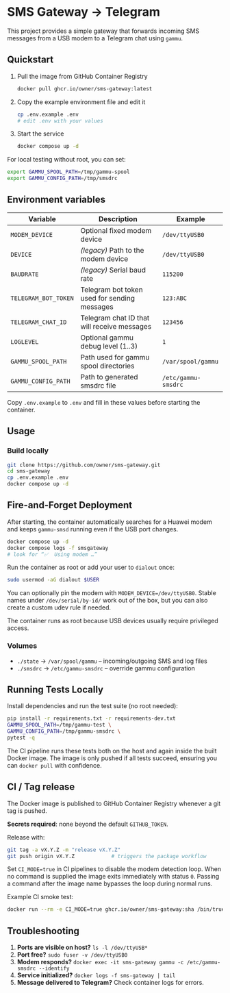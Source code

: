 # SMS Gateway → Telegram

This project provides a simple gateway that forwards incoming SMS messages from a USB modem to a Telegram chat using `gammu`.

## Quickstart
1. Pull the image from GitHub Container Registry
   ```sh
   docker pull ghcr.io/owner/sms-gateway:latest
   ```
2. Copy the example environment file and edit it
   ```sh
   cp .env.example .env
   # edit .env with your values
   ```
3. Start the service
   ```sh
   docker compose up -d
   ```

For local testing without root, you can set:
```sh
export GAMMU_SPOOL_PATH=/tmp/gammu-spool
export GAMMU_CONFIG_PATH=/tmp/smsdrc
```

## Environment variables
| Variable | Description | Example |
|----------|-------------|---------|
| `MODEM_DEVICE` | Optional fixed modem device | `/dev/ttyUSB0` |
| `DEVICE` | *(legacy)* Path to the modem device | `/dev/ttyUSB0` |
| `BAUDRATE` | *(legacy)* Serial baud rate | `115200` |
| `TELEGRAM_BOT_TOKEN` | Telegram bot token used for sending messages | `123:ABC` |
| `TELEGRAM_CHAT_ID` | Telegram chat ID that will receive messages | `123456` |
| `LOGLEVEL` | Optional gammu debug level (1..3) | `1` |
| `GAMMU_SPOOL_PATH` | Path used for gammu spool directories | `/var/spool/gammu` |
| `GAMMU_CONFIG_PATH` | Path to generated smsdrc file | `/etc/gammu-smsdrc` |

Copy `.env.example` to `.env` and fill in these values before starting the container.

## Usage
### Build locally
```bash
git clone https://github.com/owner/sms-gateway.git
cd sms-gateway
cp .env.example .env
docker compose up -d
```

## Fire-and-Forget Deployment
After starting, the container automatically searches for a Huawei modem and keeps
`gammu-smsd` running even if the USB port changes.

```bash
docker compose up -d
docker compose logs -f smsgateway
# look for “✅  Using modem …”
```

Run the container as root or add your user to `dialout` once:
```bash
sudo usermod -aG dialout $USER
```

You can optionally pin the modem with `MODEM_DEVICE=/dev/ttyUSB0`.
Stable names under `/dev/serial/by-id/` work out of the box, but you can also
create a custom udev rule if needed.

The container runs as root because USB devices usually require privileged access.

### Volumes
- `./state` → `/var/spool/gammu` – incoming/outgoing SMS and log files
- `./smsdrc` → `/etc/gammu-smsdrc` – override gammu configuration

## Running Tests Locally
Install dependencies and run the test suite (no root needed):
```sh
pip install -r requirements.txt -r requirements-dev.txt
GAMMU_SPOOL_PATH=/tmp/gammu-test \
GAMMU_CONFIG_PATH=/tmp/gammu-smsdrc \
pytest -q
```

The CI pipeline runs these tests both on the host and again inside the built
Docker image. The image is only pushed if all tests succeed, ensuring you can
`docker pull` with confidence.

## CI / Tag release
The Docker image is published to GitHub Container Registry whenever a git tag is pushed.

**Secrets required**: none beyond the default `GITHUB_TOKEN`.

Release with:

```bash
git tag -a vX.Y.Z -m "release vX.Y.Z"
git push origin vX.Y.Z            # triggers the package workflow
```

Set `CI_MODE=true` in CI pipelines to disable the modem detection loop. When no
command is supplied the image exits immediately with status `0`. Passing a
command after the image name bypasses the loop during normal runs.

Example CI smoke test:

```sh
docker run --rm -e CI_MODE=true ghcr.io/owner/sms-gateway:sha /bin/true
```

## Troubleshooting
1. **Ports are visible on host?** `ls -l /dev/ttyUSB*`
2. **Port free?** `sudo fuser -v /dev/ttyUSB0`
3. **Modem responds?** `docker exec -it sms-gateway gammu -c /etc/gammu-smsdrc --identify`
4. **Service initialized?** `docker logs -f sms-gateway | tail`
5. **Message delivered to Telegram?** Check container logs for errors.
